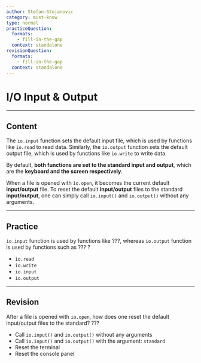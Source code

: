 ```yaml
---
author: Stefan-Stojanovic
category: must-know
type: normal
practiceQuestion:
  formats:
    - fill-in-the-gap
  context: standalone
revisionQuestion:
  formats:
    - fill-in-the-gap
  context: standalone
---
```


# I/O Input & Output

---
## Content

The `io.input` function sets the default input file, which is used by functions like `io.read` to read data. Similarly, the `io.output` function sets the default output file, which is used by functions like `io.write` to write data.

By default, **both functions are set to the standard input and output**, which are the **keyboard and the screen respectively**.

When a file is opened with `io.open`, it becomes the current default **input/output** file. To reset the default **input/output** files to the standard **input/output**, one can simply call `io.input()` and `io.output()` without any arguments.

--- 

## Practice

`io.input` function is used by functions like ???, whereas `io.output` function is used by functions such as ??? ?

- `io.read`
- `io.write`
- `io.input`
- `io.output`

---

## Revision

After a file is opened with `io.open`, how does one reset the default input/output files to the standard? ???

- Call `io.input()` and `io.output()` without any arguments
- Call `io.input()` and `io.output()` with the argument: `standard`
- Reset the terminal
- Reset the console panel